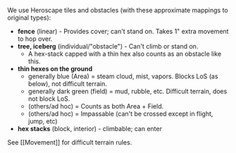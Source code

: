 We use Heroscape tiles and obstacles (with these approximate mappings to original types):

* **fence** (linear) - Provides cover; can't stand on. Takes 1" extra movement to hop over.
* **tree, iceberg** (individual/"obstacle") - Can't climb or stand on.
	* A hex-stack capped with a thin hex also counts as an obstacle like this.
* **thin hexes on the ground**
	* generally blue (Area) = steam cloud, mist, vapors.  Blocks LoS (as below), not difficult terrain.
	* generally dark green (field) = mud, rubble, etc. Difficult terrain, does not block LoS.
	* (others/ad hoc) = Counts as both Area + Field.
	* (others/ad hoc) = Impassable (can't be crossed except in flight, jump, etc)
* **hex stacks** (block, interior) - climbable; can enter

See [[Movement]] for difficult terrain rules.
